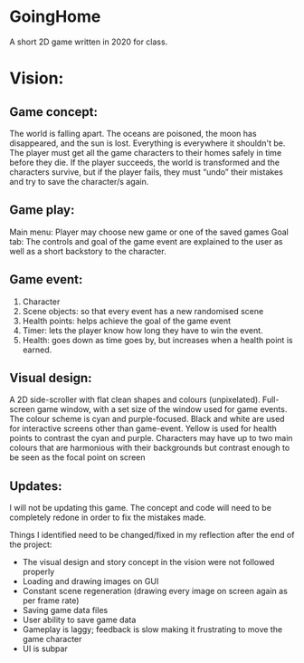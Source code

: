 # GoingHome
A short 2D game written in 2020 for class.

# Vision:
## Game concept:

The world is falling apart. The oceans are poisoned, the moon has disappeared, and the
sun is lost. Everything is everywhere it shouldn't be. The player must get all the game
characters to their homes safely in time before they die. If the player succeeds, the
world is transformed and the characters survive, but if the player fails, they must “undo”
their mistakes and try to save the character/s again.
## Game play:

Main menu: Player may choose new game or one of the saved games
Goal tab: The controls and goal of the game event are explained to the user as well as
a short backstory to the character.
## Game event:

1) Character
2) Scene objects: so that every event has a new randomised scene
3) Health points: helps achieve the goal of the game event
4) Timer: lets the player know how long they have to win the event.
5) Health: goes down as time goes by, but increases when a health point is earned.
## Visual design:

A 2D side-scroller with flat clean shapes and colours (unpixelated). Full-screen game
window, with a set size of the window used for game events. The colour scheme is cyan
and purple-focused. Black and white are used for interactive screens other than
game-event. Yellow is used for health points to contrast the cyan and purple.
Characters may have up to two main colours that are harmonious with their
backgrounds but contrast enough to be seen as the focal point on screen

## Updates: 

I will not be updating this game. The concept and code will need to be completely redone in order to fix the mistakes made.

Things I identified need to be changed/fixed in my reflection after the end of the project:
- The visual design and story concept in the vision were not followed properly
- Loading and drawing images on GUI
- Constant scene regeneration (drawing every image on screen again as per frame rate)
- Saving game data files
- User ability to save game data
- Gameplay is laggy; feedback is slow making it frustrating to move the game character
- UI is subpar

